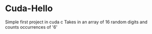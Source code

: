 # Cuda-Hello
Simple first project in cuda c
Takes in an array of 16 random digits and counts occurrences of '6'

